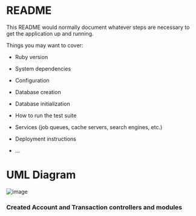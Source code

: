 # README

This README would normally document whatever steps are necessary to get the
application up and running.

Things you may want to cover:

* Ruby version

* System dependencies

* Configuration

* Database creation

* Database initialization

* How to run the test suite

* Services (job queues, cache servers, search engines, etc.)

* Deployment instructions

* ...

# UML Diagram
![image](https://user-images.githubusercontent.com/43916250/146877651-ef140076-5980-49f4-8a17-356c3592ddf6.png)

### Created Account and Transaction controllers and modules